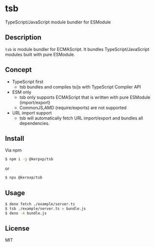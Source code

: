 tsb
===
TypeScript/JavaScript module bundler for ESModule 

## Description

`tsb` is module bundler for ECMAScript. It bundles TypeScript/JavaScript modules built with pure ESModule.

## Concept

- TypeScript first
  - tsb bundles and compiles ts/js with TypeScript Compiler API
- ESM only
  - tsb only supports ECMAScript that is written with pure ESModule (import/export)
  - CommonJS,AMD (require/exports) are not supported
- URL import support
  - tsb will automatically fetch URL import/export and bundles all dependencies.
    

## Install

Via npm

```bash
$ npm i -g @kerpxp/tsb
```

or 

```bash
$ npx @keroxp/tsb
```
## Usage

```bash
$ deno fetch ./example/server.ts
$ tsb ./example/server.ts > bundle.js
$ deno -A bundle.js
```

## License

MIT